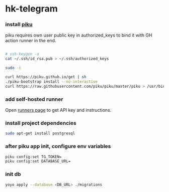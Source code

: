 # hk-telegram

### install [piku](https://github.com/piku/piku)

piku requires own user public key in authorized_keys to bind it with GH action runner in the end.

```bash

# ssh-keygen -o
cat ~/.ssh/id_rsa.pub > ~/.ssh/authorized_keys
```

```bash
sudo -i

curl https://piku.github.io/get | sh
./piku-bootstrap install --no-interactive
curl https://raw.githubusercontent.com/piku/piku/master/piku > /usr/bin/piku && chmod 755 /usr/bin/piku
```

### add self-hosted runner

Open [runners page](https://github.com/pekelna-kitchen/telegram-bot/settings/actions/runners) to get API key and instructions.


### install project dependencies

```bash
sudo apt-get install postgresql
```

### after piku app init, configure env variables

```bash
piku config:set TG_TOKEN=
piku config:set DATABASE_URL=
```


### init db

```bash
yoyo apply --database <DB_URL> ./migrations
```